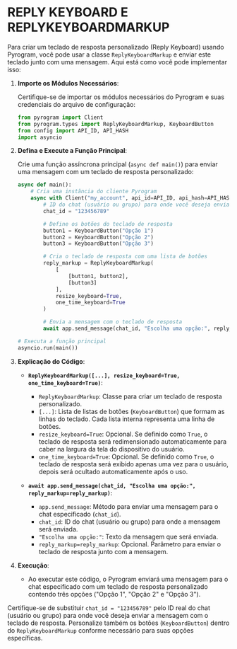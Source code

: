 # REPLY KEYBOARD E REPLYKEYBOARDMARKUP
Para criar um teclado de resposta personalizado (Reply Keyboard) usando Pyrogram, você pode usar a classe `ReplyKeyboardMarkup` e enviar este teclado junto com uma mensagem. Aqui está como você pode implementar isso:

1. **Importe os Módulos Necessários**:

   Certifique-se de importar os módulos necessários do Pyrogram e suas credenciais do arquivo de configuração:

   ```python
   from pyrogram import Client
   from pyrogram.types import ReplyKeyboardMarkup, KeyboardButton
   from config import API_ID, API_HASH
   import asyncio
   ```

2. **Defina e Execute a Função Principal**:

   Crie uma função assíncrona principal (`async def main()`) para enviar uma mensagem com um teclado de resposta personalizado:

   ```python
   async def main():
       # Cria uma instância do cliente Pyrogram
       async with Client("my_account", api_id=API_ID, api_hash=API_HASH) as app:
           # ID do chat (usuário ou grupo) para onde você deseja enviar a mensagem
           chat_id = "123456789"

           # Define os botões do teclado de resposta
           button1 = KeyboardButton("Opção 1")
           button2 = KeyboardButton("Opção 2")
           button3 = KeyboardButton("Opção 3")

           # Cria o teclado de resposta com uma lista de botões
           reply_markup = ReplyKeyboardMarkup(
               [
                   [button1, button2],
                   [button3]
               ],
               resize_keyboard=True,
               one_time_keyboard=True
           )

           # Envia a mensagem com o teclado de resposta
           await app.send_message(chat_id, "Escolha uma opção:", reply_markup=reply_markup)

   # Executa a função principal
   asyncio.run(main())
   ```

3. **Explicação do Código**:

   - **`ReplyKeyboardMarkup([...], resize_keyboard=True, one_time_keyboard=True)`**:
     - `ReplyKeyboardMarkup`: Classe para criar um teclado de resposta personalizado.
     - `[...]`: Lista de listas de botões (`KeyboardButton`) que formam as linhas do teclado. Cada lista interna representa uma linha de botões.
     - `resize_keyboard=True`: Opcional. Se definido como `True`, o teclado de resposta será redimensionado automaticamente para caber na largura da tela do dispositivo do usuário.
     - `one_time_keyboard=True`: Opcional. Se definido como `True`, o teclado de resposta será exibido apenas uma vez para o usuário, depois será ocultado automaticamente após o uso.

   - **`await app.send_message(chat_id, "Escolha uma opção:", reply_markup=reply_markup)`**:
     - `app.send_message`: Método para enviar uma mensagem para o chat especificado (`chat_id`).
     - `chat_id`: ID do chat (usuário ou grupo) para onde a mensagem será enviada.
     - `"Escolha uma opção:"`: Texto da mensagem que será enviada.
     - `reply_markup=reply_markup`: Opcional. Parâmetro para enviar o teclado de resposta junto com a mensagem.

4. **Execução**:

   - Ao executar este código, o Pyrogram enviará uma mensagem para o chat especificado com um teclado de resposta personalizado contendo três opções ("Opção 1", "Opção 2" e "Opção 3").

Certifique-se de substituir `chat_id = "123456789"` pelo ID real do chat (usuário ou grupo) para onde você deseja enviar a mensagem com o teclado de resposta. Personalize também os botões (`KeyboardButton`) dentro do `ReplyKeyboardMarkup` conforme necessário para suas opções específicas.